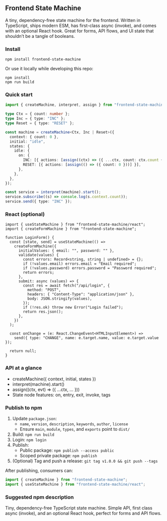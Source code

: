 ## Frontend State Machine

A tiny, dependency-free state machine for the frontend. Written in TypeScript, ships modern ESM, has first-class async (invoke), and comes with an optional React hook. Great for forms, API flows, and UI state that shouldn’t be a tangle of booleans.

### Install

```
npm install frontend-state-machine
```

Or use it locally while developing this repo:

```
npm install
npm run build
```

### Quick start

```ts
import { createMachine, interpret, assign } from "frontend-state-machine";

type Ctx = { count: number };
type Inc = { type: "INC" };
type Reset = { type: "RESET" };

const machine = createMachine<Ctx, Inc | Reset>({
  context: { count: 0 },
  initial: "idle",
  states: {
    idle: {
      on: {
        INC: [{ actions: [assign((ctx) => ({ ...ctx, count: ctx.count + 1 }))] }],
        RESET: [{ actions: [assign(() => ({ count: 0 }))] }],
      },
    },
  },
});

const service = interpret(machine).start();
service.subscribe((s) => console.log(s.context.count));
service.send({ type: "INC" });
```

### React (optional)

```tsx
import { useStateMachine } from "frontend-state-machine/react";
import { createFormMachine } from "frontend-state-machine";

function LoginForm() {
  const [state, send] = useStateMachine(() =>
    createFormMachine({
      initialValues: { email: "", password: "" },
      validate(values) {
        const errors: Record<string, string | undefined> = {};
        if (!values.email) errors.email = "Email required";
        if (!values.password) errors.password = "Password required";
        return errors;
      },
      submit: async (values) => {
        const res = await fetch("/api/login", {
          method: "POST",
          headers: { "Content-Type": "application/json" },
          body: JSON.stringify(values),
        });
        if (!res.ok) throw new Error("Login failed");
        return res.json();
      },
    })
  );

  const onChange = (e: React.ChangeEvent<HTMLInputElement>) =>
    send({ type: "CHANGE", name: e.target.name, value: e.target.value });

  return null;
}
```

### API at a glance

- createMachine({ context, initial, states })
- interpret(machine).start()
- assign((ctx, evt) => ({ ...ctx, ... }))
- State node features: on, entry, exit, invoke, tags

### Publish to npm

1. Update `package.json`:
   - `name`, `version`, `description`, `keywords`, `author`, `license`
   - Ensure `main`, `module`, `types`, and `exports` point to `dist/`
2. Build: `npm run build`
3. Login: `npm login`
4. Publish:
   - Public package: `npm publish --access public`
   - Scoped private package: `npm publish`
5. (Optional) Tag and push a release: `git tag v1.0.0 && git push --tags`

After publishing, consumers can:

```ts
import { createMachine } from "frontend-state-machine";
import { useStateMachine } from "frontend-state-machine/react";
```

### Suggested npm description

Tiny, dependency-free TypeScript state machine. Simple API, first class async (invoke), and an optional React hook, perfect for forms and API flows.


